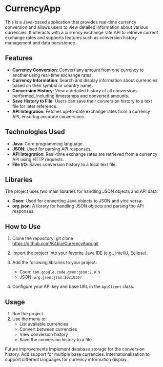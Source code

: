 # CurrencyApp
This is a Java-based application that provides real-time currency conversion and allows users to view detailed information about various currencies. It interacts with a currency exchange rate API to retrieve current exchange rates and supports features such as conversion history management and data persistence.

## Features

- **Currency Conversion**: Convert any amount from one currency to another using real-time exchange rates.
- **Currency Information**: Search and display information about currencies based on their symbol or country name.
- **Conversion History**: View a detailed history of all conversions performed, including timestamps and converted amounts.
- **Save History to File**: Users can save their conversion history to a text file for later reference.
- **API Integration**: Fetches up-to-date exchange rates from a currency API, ensuring accurate conversions.
  
## Technologies Used

- **Java**: Core programming language.
- **JSON**: Used for parsing API responses.
- **API Integration**: Real-time exchange rates are retrieved from a currency API using HTTP requests.
- **File I/O**: Saves conversion history to a local text file.

## Libraries

The project uses two main libraries for handling JSON objects and API data:

- **Gson**: Used for converting Java objects to JSON and vice versa.
- **org.json**: A library for handling JSON objects and parsing the API responses.


## How to Use

1. Clone the repository:
   git clone https://github.com/K4bia/CurrencyApp/.git
2. Import the project into your favorite Java IDE (e.g., IntelliJ, Eclipse).

3. Add the following libraries to your project:
   - Gson: `com.google.code.gson:gson:2.8.9`
   - JSON: `org.json:json:20210307`
4. Configure your API key and base URL in the `ApiClient` class.

## Usage

1. Run the project.
2. Use the menu to:
   - List available currencies
   - Convert between currencies
   - View conversion history
   - Save the conversion history to a file

Future Improvements
    Implement database storage for the conversion history.
    Add support for multiple base currencies.
    Internationalization to support different languages for currency information display.
    
